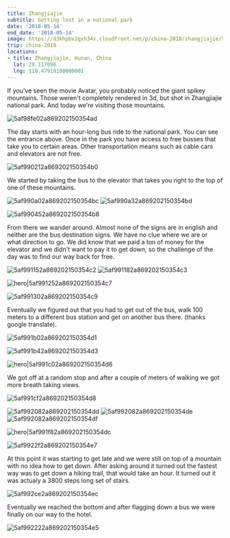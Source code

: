 ```yaml
---
title: Zhangjiajie
subtitle: Getting lost in a national park
date: '2018-05-14'
end_date: '2018-05-14'
image: https://d3khpbv2gxh34v.cloudfront.net/p/china-2018/zhangjiajie/5af98f932a869202150354aa.jpg
trip: china-2018
locations:
- title: Zhangjiajie, Hunan, China
  lat: 29.117096
  lng: 110.47919100000001
---
```


If you've seen the movie Avatar, you probably noticed the giant spikey mountains. Those weren't completely rendered in 3d, but shot in Zhangjiajie national park. And today we're visiting those mountains.

![5af98fe02a869202150354ad](https://d3khpbv2gxh34v.cloudfront.net/p/china-2018/zhangjiajie/5af98fe42a869202150354ae.jpg "1.945")

The day starts with an hour-long bus ride to the national park. You can see the entrance above. Once in the park you have access to free busses that take you to certain areas. Other transportation means such as cable cars and elevators are not free. 

![5af990212a869202150354b0](https://d3khpbv2gxh34v.cloudfront.net/p/china-2018/zhangjiajie/5af990252a869202150354b1.jpg "1.5")

We started by taking the bus to the elevator that takes you right to the top of one of these mountains.

![5af990a02a869202150354bc](https://d3khpbv2gxh34v.cloudfront.net/p/china-2018/zhangjiajie/5af990a72a869202150354bf.jpg "0.734")
![5af990a32a869202150354bd](https://d3khpbv2gxh34v.cloudfront.net/p/china-2018/zhangjiajie/5af990a72a869202150354be.jpg "1.5")

![5af990452a869202150354b8](https://d3khpbv2gxh34v.cloudfront.net/p/china-2018/zhangjiajie/5af990492a869202150354b9.jpg "1.5")

From there we wander around. Almost none of the signs are in english and neither are the bus destination signs. We have no clue where we are or what direction to go. We did know that we paid a ton of money for the elevator and we didn't want to pay it to get down, so the challenge of the day was to find our way back for free.

![5af991152a869202150354c2](https://d3khpbv2gxh34v.cloudfront.net/p/china-2018/zhangjiajie/5af991192a869202150354c4.jpg "1.5")
![5af991182a869202150354c3](https://d3khpbv2gxh34v.cloudfront.net/p/china-2018/zhangjiajie/5af9911d2a869202150354c5.jpg "1.5")

![hero|5af991252a869202150354c7](https://d3khpbv2gxh34v.cloudfront.net/p/china-2018/zhangjiajie/5af991252a869202150354c7.jpg "4.418")

![5af991302a869202150354c9](https://d3khpbv2gxh34v.cloudfront.net/p/china-2018/zhangjiajie/5af991312a869202150354ca.jpg "1.5")

Eventually we figured out that you had to get out of the bus, walk 100 meters to a different bus station and get on another bus there. (thanks google translate).

![5af991b02a869202150354d1](https://d3khpbv2gxh34v.cloudfront.net/p/china-2018/zhangjiajie/5af991b42a869202150354d2.jpg "1.5")

![5af991b42a869202150354d3](https://d3khpbv2gxh34v.cloudfront.net/p/china-2018/zhangjiajie/5af991b92a869202150354d4.jpg "1.5")

![hero|5af991c02a869202150354d6](https://d3khpbv2gxh34v.cloudfront.net/p/china-2018/zhangjiajie/5af991c02a869202150354d6.jpg "1.5")

We got off at a random stop and after a couple of meters of walking we got more breath taking views.

![5af991cf2a869202150354d8](https://d3khpbv2gxh34v.cloudfront.net/p/china-2018/zhangjiajie/5af991d42a869202150354da.jpg "1.5")

![5af992082a869202150354dd](https://d3khpbv2gxh34v.cloudfront.net/p/china-2018/zhangjiajie/5af9920e2a869202150354e2.jpg "1.5")
![5af992082a869202150354de](https://d3khpbv2gxh34v.cloudfront.net/p/china-2018/zhangjiajie/5af9920d2a869202150354e0.jpg "1.5")
![5af992082a869202150354df](https://d3khpbv2gxh34v.cloudfront.net/p/china-2018/zhangjiajie/5af9920e2a869202150354e1.jpg "1.5")

![hero|5af991f82a869202150354dc](https://d3khpbv2gxh34v.cloudfront.net/p/china-2018/zhangjiajie/5af991f82a869202150354dc.jpg "1.5")

![5af9922f2a869202150354e7](https://d3khpbv2gxh34v.cloudfront.net/p/china-2018/zhangjiajie/5af992312a869202150354e8.jpg "1.5")

At this point it was starting to get late and we were still on top of a mountain with no idea how to get down. After asking around it turned out the fastest way was to get down a hiking trail, that would take an hour. It turned out it was actualy a 3800 steps long set of stairs. 

![5af992ce2a869202150354ec](https://d3khpbv2gxh34v.cloudfront.net/p/china-2018/zhangjiajie/5af992d32a869202150354ed.jpg "1.5")

Eventually we reached the bottom and after flagging down a bus we were finally on our way to the hotel.

![5af992222a869202150354e5](https://d3khpbv2gxh34v.cloudfront.net/p/china-2018/zhangjiajie/5af992272a869202150354e6.jpg "1.5")


